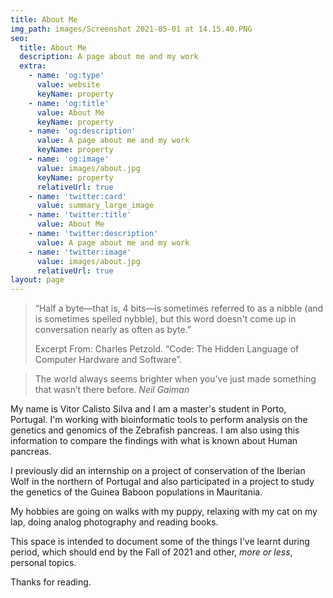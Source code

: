 ```yaml
---
title: About Me
img_path: images/Screenshot 2021-05-01 at 14.15.40.PNG
seo:
  title: About Me
  description: A page about me and my work
  extra:
    - name: 'og:type'
      value: website
      keyName: property
    - name: 'og:title'
      value: About Me
      keyName: property
    - name: 'og:description'
      value: A page about me and my work
      keyName: property
    - name: 'og:image'
      value: images/about.jpg
      keyName: property
      relativeUrl: true
    - name: 'twitter:card'
      value: summary_large_image
    - name: 'twitter:title'
      value: About Me
    - name: 'twitter:description'
      value: A page about me and my work
    - name: 'twitter:image'
      value: images/about.jpg
      relativeUrl: true
layout: page
---
```

> “Half a byte—that is, 4 bits—is sometimes referred to as a nibble (and is sometimes spelled nybble), but this word doesn't come up in conversation nearly as often as byte.”
>
>
>
>
> Excerpt From: Charles Petzold. “Code: The Hidden Language of Computer Hardware and Software”.

>The world always seems brighter when you’ve just made something that wasn’t there before. <cite>Neil Gaiman</cite>


My name is Vitor Calisto Silva and I am a master's student in Porto, Portugal. I'm working with bioinformatic tools to perform analysis on the genetics and genomics of the Zebrafish pancreas. I am also using this information to compare the findings with what is known about Human pancreas.

I previously did an internship on a project of conservation of the Iberian Wolf in the northern of Portugal and also participated in a project to study the genetics of the Guinea Baboon populations in Mauritania.

My hobbies are going on walks with my puppy, relaxing with my cat on my lap, doing analog photography and reading books.

This space is intended to document some of the things I've learnt during period, which should end by the Fall of 2021 and other, *more or less*, personal topics.

Thanks for reading.
